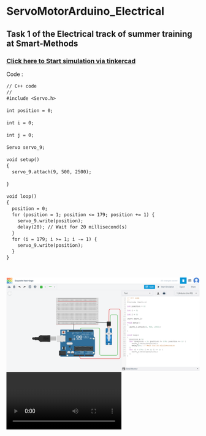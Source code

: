 # ServoMotorArduino_Electrical
## Task 1 of the Electrical track of summer training at Smart-Methods


### [Click here to Start simulation via tinkercad](https://www.tinkercad.com/things/bc3J3yHT5mv-exquisite-kasi-gogo)

Code :

```
// C++ code
//
#include <Servo.h>

int position = 0;

int i = 0;

int j = 0;

Servo servo_9;

void setup()
{
  servo_9.attach(9, 500, 2500);

}

void loop()
{
  position = 0;
  for (position = 1; position <= 179; position += 1) {
    servo_9.write(position);
    delay(20); // Wait for 20 millisecond(s)
  }
  for (i = 179; i >= 1; i -= 1) {
    servo_9.write(position);
  }
}
```
</br>

![img](Circuit.png)
</br>
![vid](Circuit_designKasi-Gogo_Tinkercad.mp4)
</br>
